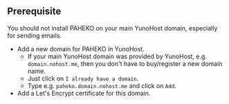 ## Prerequisite

You should not install PAHEKO on your main YunoHost domain, especially for sending emails.
* Add a new domain for PAHEKO in YunoHost.
  * If your main YunoHost domain was provided by YunoHost, e.g. `domain.nohost.me`, then you don't have to buy/register a new domain name.
  * Just click on `I already have a domain`.
  * Type e.g. `paheko.domain.nohost.me` and click on `Add`.
* Add a Let's Encrypt certificate for this domain.
